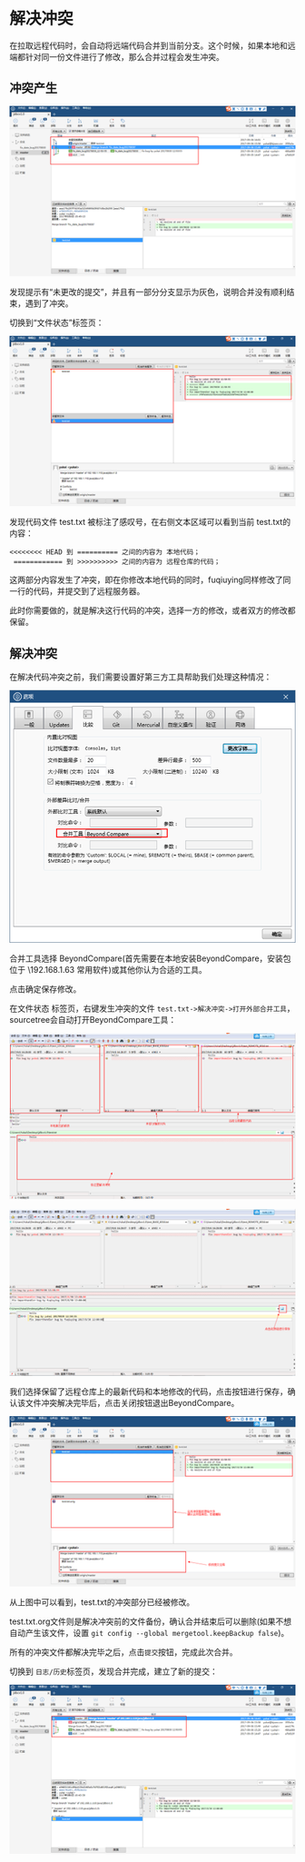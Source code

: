 # 解决冲突

在拉取远程代码时，会自动将远端代码合并到当前分支。这个时候，如果本地和远端都针对同一份文件进行了修改，那么合并过程会发生冲突。

## 冲突产生

![](/assets/sourcetree-conflict.png)

发现提示有“未更改的提交”，并且有一部分分支显示为灰色，说明合并没有顺利结束，遇到了冲突。

切换到“文件状态”标签页：

![](/assets/sourcetree-conflict-detail.png)

发现代码文件 test.txt 被标注了感叹号，在右侧文本区域可以看到当前 test.txt的内容：

```
<<<<<<<< HEAD 到 ========== 之间的内容为 本地代码；
 ============ 到 >>>>>>>>>> 之间的内容为 远程仓库的代码；
```

这两部分内容发生了冲突，即在你修改本地代码的同时，fuqiuying同样修改了同一行的代码，并提交到了远程服务器。

此时你需要做的，就是解决这行代码的冲突，选择一方的修改，或者双方的修改都保留。

## 解决冲突

在解决代码冲突之前，我们需要设置好第三方工具帮助我们处理这种情况：

![](/assets/sourcetree-mergetool.png)

合并工具选择 BeyondCompare\(首先需要在本地安装BeyondCompare，安装包位于 \192.168.1.63 常用软件\)或其他你认为合适的工具。

点击确定保存修改。

在文件状态 标签页，右键发生冲突的文件 `test.txt->解决冲突->打开外部合并工具`，sourcetree会自动打开BeyondCompare工具：

![](/assets/beyondcompare-merge.png)

![](/assets/sourcetree-mergetool1.png)

我们选择保留了远程仓库上的最新代码和本地修改的代码，点击按钮进行保存，确认该文件冲突解决完毕后，点击关闭按钮退出BeyondCompare。

![](/assets/sourcetree-merge-complete.png)

从上图中可以看到，test.txt的冲突部分已经被修改。

test.txt.org文件则是解决冲突前的文件备份，确认合并结束后可以删除\(如果不想自动产生该文件，设置 `git config --global mergetool.keepBackup false`\)。

所有的冲突文件都解决完毕之后，点击`提交`按钮，完成此次合并。

切换到 `日志/历史`标签页，发现合并完成，建立了新的提交：

![](/assets/source-merge-complete1.png)

